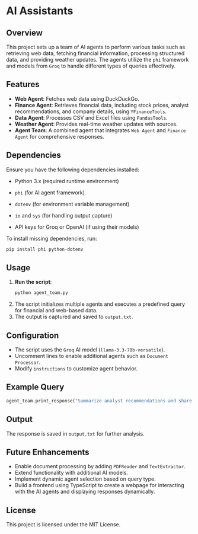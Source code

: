 # AI Assistants

## Overview

This project sets up a team of AI agents to perform various tasks such as retrieving web data, fetching financial information, processing structured data, and providing weather updates. The agents utilize the `phi` framework and models from `Groq` to handle different types of queries effectively.

## Features

- **Web Agent**: Fetches web data using DuckDuckGo.
- **Finance Agent**: Retrieves financial data, including stock prices, analyst recommendations, and company details, using `YFinanceTools`.
- **Data Agent**: Processes CSV and Excel files using `PandasTools`.
- **Weather Agent**: Provides real-time weather updates with sources.
- **Agent Team**: A combined agent that integrates `Web Agent` and `Finance Agent` for comprehensive responses.

## Dependencies

Ensure you have the following dependencies installed:

- Python 3.x (required runtime environment)

- `phi` (for AI agent framework)
- `dotenv` (for environment variable management)
- `io` and `sys` (for handling output capture)

- API keys for Groq or OpenAI (if using their models)

To install missing dependencies, run:

```sh
pip install phi python-dotenv
```

## Usage

1. **Run the script**:
   ```sh
   python agent_team.py
   ```
2. The script initializes multiple agents and executes a predefined query for financial and web-based data.
3. The output is captured and saved to `output.txt`.

## Configuration

- The script uses the `Groq` AI model (`llama-3.3-70b-versatile`).
- Uncomment lines to enable additional agents such as `Document Processor`.
- Modify `instructions` to customize agent behavior.

## Example Query

```python
agent_team.print_response("Summarize analyst recommendations and share the latest news for TSLA", stream=True)
```

## Output

The response is saved in `output.txt` for further analysis.

## Future Enhancements

- Enable document processing by adding `PDFReader` and `TextExtractor`.
- Extend functionality with additional AI models.
- Implement dynamic agent selection based on query type.
- Build a frontend using TypeScript to create a webpage for interacting with the AI agents and displaying responses dynamically.

## License

This project is licensed under the MIT License.


